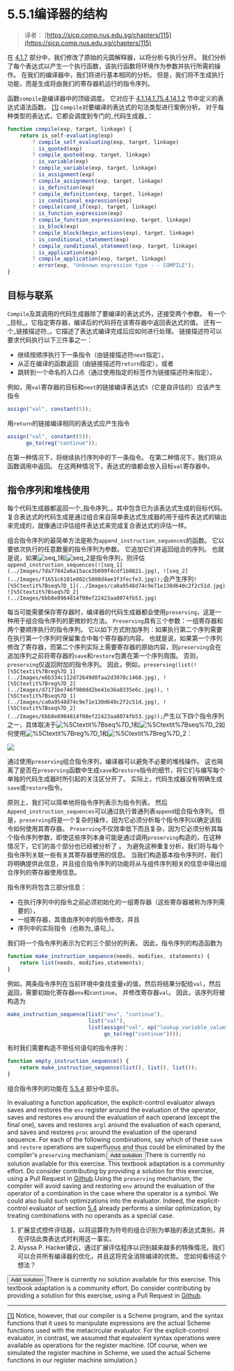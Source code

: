 # 5.5.1编译器的结构

> 译者： [https://sicp.comp.nus.edu.sg/chapters/115](https://sicp.comp.nus.edu.sg/chapters/115)

在 [4.1.7](80) 部分中，我们修改了原始的元圆解释器，以将分析与执行分开。 我们分析了每个表达式以产生一个执行函数，该执行函数将环境作为参数并执行所需的操作。 在我们的编译器中，我们将进行基本相同的分析。 但是，我们将不生成执行功能，而是生成将由我们的寄存器机运行的指令序列。

函数`compile`是编译器中的顶级调度。 它对应于 [4.1.1](74)[4.1.7](80)[5.4.1](110)[4.1.2](75) 节中定义的表达式语法函数。 [[1]](115#footnote-1) `Compile`对要编译的表达式的句法类型进行案例分析。 对于每种类型的表达式，它都会调度到专门的_代码生成器_：

```js
function compile(exp, target, linkage) {
    return is_self-evaluating(exp)
        ? compile_self_evaluating(exp, target, linkage)
        : is_quoted(exp)
        ? compile_quoted(exp, target, linkage)
        : is_variable(exp)
        ? compile_variable(exp, target, linkage)
        : is_assignment(exp)
        ? compile_assignment(exp, target, linkage)
        : is_definition(exp)
        ? compile_definition(exp, target, linkage)
        : is_conditional_expression(exp)
        ? compile(cond_if(exp), target, linkage)
        : is_function_expression(exp)
        ? compile_function_expression(exp, target, linkage)
        : is_block(exp)
        ? compile_block(begin_actions(exp), target, linkage)
        : is_conditional_statement(exp)
        ? compile_conditional_statement(exp, target, linkage)
        : is_application(exp)
        ? compile_application(exp, target, linkage)
        : error(exp, "Unknown expression type - - COMPILE");
}
```

## 目标与联系

`Compile`及其调用的代码生成器除了要编译的表达式外，还接受两个参数。 有一个_目标_，它指定寄存器，编译后的代码将在该寄存器中返回表达式的值。 还有一个_链接描述符_，它描述了表达式编译完成后应如何进行处理。 链接描述符可以要求代码执行以下三件事之一：

*   继续按顺序执行下一条指令（由链接描述符`next`指定），
*   从正在编译的函数返回（由链接描述符`return`指定），或者
*   跳转到一个命名的入口点（通过使用指定的标签作为链接描述符来指定）。

例如，用`val`寄存器的目标和`next`的链接编译表达式`5`（它是自评估的）应该产生指令

```js
assign("val", constant(5));
```

用`return`的链接编译相同的表达式应产生指令

```js
assign("val", constant(5));
      go_to(reg("continue"));
```

在第一种情况下，将继续执行序列中的下一条指令。 在第二种情况下，我们将从函数调用中返回。 在这两种情况下，表达式的值都会放入目标`val`寄存器中。

## 指令序列和堆栈使用

每个代码生成器都返回一个_指令序列_，其中包含已为该表达式生成的目标代码。 复合表达式的代码生成是通过组合来自简单表达式生成器的用于组件表达式的输出来完成的，就像通过评估组件表达式来完成复合表达式的评估一样。

组合指令序列的最简单方法是称为`append_instruction_sequences`的函数。 它以要依次执行的任意数量的指令序列为参数。 它追加它们并返回组合的序列。 也就是说，如果![seq_1](../Images/7da77842a6a15ace3b099f4cdf1b0821.jpg)和![seq_2](../Images/f1651c6101e802c5808d4ae3f3fecfe3.jpg)是指令序列，则评估`append_instruction_sequences(![seq_1](../Images/7da77842a6a15ace3b099f4cdf1b0821.jpg), ![seq_2](../Images/f1651c6101e802c5808d4ae3f3fecfe3.jpg));`会产生序列`![%5Ctextit%7Bseq%7D_1](../Images/ca0a9548d74c9e71e130d640c2f2c51d.jpg) ![%5Ctextit%7Bseq%7D_2](../Images/6bb8e8984814f08ef22423aa8074fb53.jpg)`

每当可能需要保存寄存器时，编译器的代码生成器都会使用`preserving`，这是一种用于组合指令序列的更微妙的方法。 `Preserving`具有三个参数：一组寄存器和两个要顺序执行的指令序列。 它以如下方式附加序列：如果执行第二个序列需要在执行第一个序列时保留集合中每个寄存器的内容。 也就是说，如果第一个序列修改了寄存器，而第二个序列实际上需要寄存器的原始内容，则`preserving`会在追加序列之前将寄存器的`save`和`restore`包裹在第一个序列周围。 否则，`preserving`仅返回附加的指令序列。 因此，例如，`preserving(list(![%5Ctextit%7Breg%7D_1](../Images/e6b334c112d72649d0faa2d3970c1460.jpg), ![%5Ctextit%7Breg%7D_2](../Images/d7171be746f980dd2be41e36a8335e6c.jpg)), ![%5Ctextit%7Bseq%7D_1](../Images/ca0a9548d74c9e71e130d640c2f2c51d.jpg), ![%5Ctextit%7Bseq%7D_2](../Images/6bb8e8984814f08ef22423aa8074fb53.jpg));`产生以下四个指令序列之一，具体取决于![%5Ctextit%7Bseq%7D_1](../Images/ca0a9548d74c9e71e130d640c2f2c51d.jpg)和![%5Ctextit%7Bseq%7D_2](../Images/6bb8e8984814f08ef22423aa8074fb53.jpg)如何使用![%5Ctextit%7Breg%7D_1](../Images/e6b334c112d72649d0faa2d3970c1460.jpg)和![%5Ctextit%7Breg%7D_2](../Images/d7171be746f980dd2be41e36a8335e6c.jpg)：

<split>![](../Images/08c5bd6755c4c5b905787cf0c95af7be.jpg)</split> 

通过使用`preserving`组合指令序列，编译器可以避免不必要的堆栈操作。 这也隔离了是否在`preserving`函数中生成`save`和`restore`指令的细节，将它们与编写每个单独的代码生成器时所引起的关注区分开了。 实际上，代码生成器没有明确生成`save`或`restore`指令。

原则上，我们可以简单地将指令序列表示为指令列表。 然后`Append_instruction_sequences`可以通过执行普通列表`append`组合指令序列。 但是，`preserving`将是一个复杂的操作，因为它必须分析每个指令序列以确定该指令如何使用其寄存器。 `Preserving`不仅效率低下而且复杂，因为它必须分析其每个指令序列参数，即使这些序列本身可能是通过调用`preserving`构造的，在这种情况下，它们的各个部分也已经被分析了 。 为避免这种重复分析，我们将与每个指令序列关联一些有关其寄存器使用的信息。 当我们构造基本指令序列时，我们将明确提供此信息，并且组合指令序列的功能将从与组件序列相关的信息中得出组合序列的寄存器使用信息。

指令序列将包含三部分信息：

*   在执行序列中的指令之前必须初始化的一组寄存器（这些寄存器被称为序列需要的），
*   一组寄存器，其值由序列中的指令修改，并且
*   序列中的实际指令（也称为_语句_）。

我们将一个指令序列表示为它的三个部分的列表。 因此，指令序列的构造函数为

```js
function make_instruction_sequence(needs, modifies, statements) {
    return list(needs, modifies,statements);
}
```

例如，两条指令序列在当前环境中查找变量`x`的值，然后将结果分配给`val`，然后返回，需要初始化寄存器`env`和`continue`， 并修改寄存器`val`。 因此，该序列将被构造为

```js
make_instruction_sequence(list("env", "continue"),
                          list("val"),
                          list(assign("val", op("lookup_variable_value"), constant("x"), reg("env")),
                               go_to(reg("continue"))));
```

有时我们需要构造不带任何语句的指令序列：

```js
function empty_instruction_sequence() {
    return make_instruction_sequence(list(), list(), list());
}
```

组合指令序列的功能在 [5.5.4](118) 部分中显示。

<exercise>In evaluating a function application, the explicit-control evaluator always saves and restores the `env` register around the evaluation of the operator, saves and restores `env` around the evaluation of each operand (except the final one), saves and restores `argl` around the evaluation of each operand, and saves and restores `proc` around the evaluation of the operand sequence. For each of the following combinations, say which of these `save` and `restore` operations are superfluous and thus could be eliminated by the compiler's `preserving` mechanism:<button class="btn btn-secondary solution_btn" data-toggle="collapse" href="#no_solution_115_1_div">Add solution</button>There is currently no solution available for this exercise. This textbook adaptation is a community effort. Do consider contributing by providing a solution for this exercise, using a Pull Request in [Github](https://github.com/source-academy/sicp).</exercise><exercise>Using the `preserving` mechanism, the compiler will avoid saving and restoring `env` around the evaluation of the operator of a combination in the case where the operator is a symbol. We could also build such optimizations into the evaluator. Indeed, the explicit-control evaluator of section <ref name="sec:eceval">[5.4](109)</ref> already performs a similar optimization, by treating combinations with no operands as a special case.

1.  扩展显式控件评估器，以将运算符为符号的组合识别为单独的表达式类别，并在评估此类表达式时利用这一事实。
2.  Alyssa P. Hacker建议，通过扩展评估程序以识别越来越多的特殊情况，我们可以合并所有编译器的优化，并且这将完全消除编译的优势。 您如何看待这个想法？

<button class="btn btn-secondary solution_btn" data-toggle="collapse" href="#no_solution_115_1_div">Add solution</button>There is currently no solution available for this exercise. This textbook adaptation is a community effort. Do consider contributing by providing a solution for this exercise, using a Pull Request in [Github](https://github.com/source-academy/sicp).</exercise>

* * *

[[1]](115#footnote-link-1) Notice, however, that our compiler is a Scheme program, and the syntax functions that it uses to manipulate expressions are the actual Scheme functions used with the metacircular evaluator. For the explicit-control evaluator, in contrast, we assumed that equivalent syntax operations were available as operations for the register machine. (Of course, when we simulated the register machine in Scheme, we used the actual Scheme functions in our register machine simulation.)

